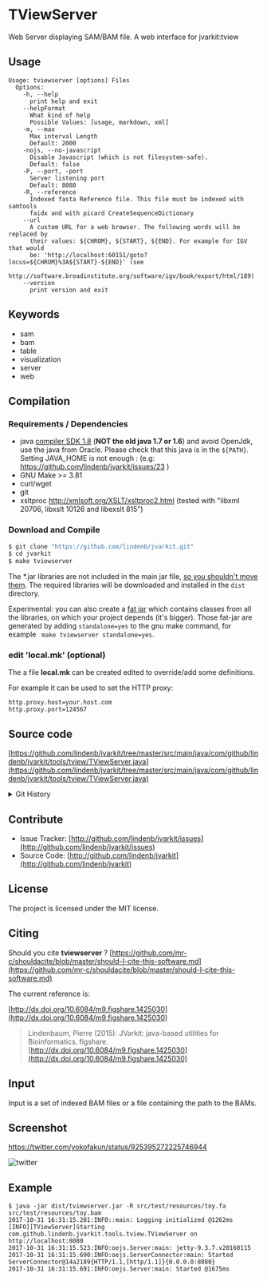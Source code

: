 # TViewServer

Web Server displaying SAM/BAM file. A web interface for jvarkit:tview


## Usage

```
Usage: tviewserver [options] Files
  Options:
    -h, --help
      print help and exit
    --helpFormat
      What kind of help
      Possible Values: [usage, markdown, xml]
    -m, --max
      Max interval Length
      Default: 2000
    -nojs, --no-javascript
      Disable Javascript (which is not filesystem-safe).
      Default: false
    -P, --port, -port
      Server listening port
      Default: 8080
    -R, --reference
      Indexed fasta Reference file. This file must be indexed with samtools 
      faidx and with picard CreateSequenceDictionary
    --url
      A custom URL for a web browser. The following words will be replaced by 
      their values: ${CHROM}, ${START}, ${END}. For example for IGV that would 
      be: 'http://localhost:60151/goto?locus=${CHROM}%3A${START}-${END}' (see 
      http://software.broadinstitute.org/software/igv/book/export/html/189) 
    --version
      print version and exit

```


## Keywords

 * sam
 * bam
 * table
 * visualization
 * server
 * web


## Compilation

### Requirements / Dependencies

* java [compiler SDK 1.8](http://www.oracle.com/technetwork/java/index.html) (**NOT the old java 1.7 or 1.6**) and avoid OpenJdk, use the java from Oracle. Please check that this java is in the `${PATH}`. Setting JAVA_HOME is not enough : (e.g: https://github.com/lindenb/jvarkit/issues/23 )
* GNU Make >= 3.81
* curl/wget
* git
* xsltproc http://xmlsoft.org/XSLT/xsltproc2.html (tested with "libxml 20706, libxslt 10126 and libexslt 815")


### Download and Compile

```bash
$ git clone "https://github.com/lindenb/jvarkit.git"
$ cd jvarkit
$ make tviewserver
```

The *.jar libraries are not included in the main jar file, [so you shouldn't move them](https://github.com/lindenb/jvarkit/issues/15#issuecomment-140099011 ).
The required libraries will be downloaded and installed in the `dist` directory.

Experimental: you can also create a [fat jar](https://stackoverflow.com/questions/19150811/) which contains classes from all the libraries, on which your project depends (it's bigger). Those fat-jar are generated by adding `standalone=yes` to the gnu make command, for example ` make tviewserver standalone=yes`.

### edit 'local.mk' (optional)

The a file **local.mk** can be created edited to override/add some definitions.

For example it can be used to set the HTTP proxy:

```
http.proxy.host=your.host.com
http.proxy.port=124567
```
## Source code 

[https://github.com/lindenb/jvarkit/tree/master/src/main/java/com/github/lindenb/jvarkit/tools/tview/TViewServer.java](https://github.com/lindenb/jvarkit/tree/master/src/main/java/com/github/lindenb/jvarkit/tools/tview/TViewServer.java)


<details>
<summary>Git History</summary>

```
Wed Nov 8 09:00:21 2017 +0100 ; changed igv to custom url ; https://github.com/lindenb/jvarkit/commit/7972f506165e45c3b1300aecd00d1109b52d57dc
Tue Nov 7 16:33:40 2017 +0100 ; Hyperlinks to IGV ; https://github.com/lindenb/jvarkit/commit/b41b49dfc9e1948eb76085c343b69a4ac0520f16
Thu Nov 2 12:09:38 2017 +0100 ; commit failed ??? strange.. ; https://github.com/lindenb/jvarkit/commit/3da2a1f1f839ab3c0ebb8e2369926ac6c6fca4f4
Thu Nov 2 11:51:38 2017 +0100 ; vcfserver can display multiple bams ; https://github.com/lindenb/jvarkit/commit/587a8148bc4c4e330117d6154803de0eba9b3fcd
Tue Oct 31 17:21:38 2017 +0100 ; tviewserver / vcfserver : added screenshots ; https://github.com/lindenb/jvarkit/commit/2a991b2e352fb30b8e0a94144fcda8d52c2f653a
Tue Oct 31 17:03:31 2017 +0100 ; tviewserver based on jvarkit:tview ; https://github.com/lindenb/jvarkit/commit/7799aa3b2dae490541a0ae017fd86b6819dd4aba
```

</details>

## Contribute

- Issue Tracker: [http://github.com/lindenb/jvarkit/issues](http://github.com/lindenb/jvarkit/issues)
- Source Code: [http://github.com/lindenb/jvarkit](http://github.com/lindenb/jvarkit)

## License

The project is licensed under the MIT license.

## Citing

Should you cite **tviewserver** ? [https://github.com/mr-c/shouldacite/blob/master/should-I-cite-this-software.md](https://github.com/mr-c/shouldacite/blob/master/should-I-cite-this-software.md)

The current reference is:

[http://dx.doi.org/10.6084/m9.figshare.1425030](http://dx.doi.org/10.6084/m9.figshare.1425030)

> Lindenbaum, Pierre (2015): JVarkit: java-based utilities for Bioinformatics. figshare.
> [http://dx.doi.org/10.6084/m9.figshare.1425030](http://dx.doi.org/10.6084/m9.figshare.1425030)


## Input

Input is a set of indexed BAM files  or a file containing the path to the BAMs.

## Screenshot

https://twitter.com/yokofakun/status/925395272225746944

![twitter](https://pbs.twimg.com/media/DNepyjOW4AA-_rz.jpg "Screenshot")


## Example 

```
$ java -jar dist/tviewserver.jar -R src/test/resources/toy.fa src/test/resources/toy.bam
2017-10-31 16:31:15.281:INFO::main: Logging initialized @1262ms
[INFO][TViewServer]Starting com.github.lindenb.jvarkit.tools.tview.TViewServer on http://localhost:8080
2017-10-31 16:31:15.523:INFO:oejs.Server:main: jetty-9.3.7.v20160115
2017-10-31 16:31:15.690:INFO:oejs.ServerConnector:main: Started ServerConnector@14a2189{HTTP/1.1,[http/1.1]}{0.0.0.0:8080}
2017-10-31 16:31:15.691:INFO:oejs.Server:main: Started @1675ms

```



